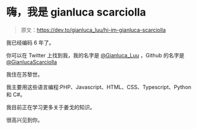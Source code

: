 # 嗨，我是 gianluca scarciolla

> 原文：<https://dev.to/gianluca_luu/hi-im-gianluca-scarciolla>

我已经编码 6 年了。

你可以在 Twitter 上找到我，我的名字是 [@Gianluca_Luu](https://twitter.com/Gianluca_Luu) ，Github 的名字是 [@GianlucaScarciolla](https://github.com/GianlucaScarciolla)

我住在苏黎世。

我主要用这些语言编程:PHP、Javascript、HTML、CSS、Typescript、Python 和 C#。

我目前正在学习更多关于姜戈的知识。

很高兴见到你。